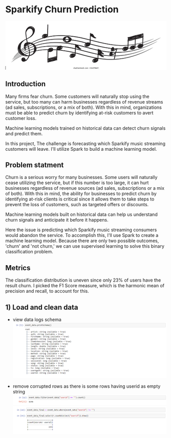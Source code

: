 # Sparkify Churn Prediction
![image1](https://github.com/AbdelrahmanGad/Sparkify_Udacity_ND/blob/main/lc6raMp.jpg)

## Introduction 
Many firms fear churn. Some customers will naturally stop using the service, but too many can harm businesses regardless of revenue streams (ad sales, subscriptions, or a mix of both). With this in mind, organizations must be able to predict churn by identifying at-risk customers to avert customer loss.

Machine learning models trained on historical data can detect churn signals and predict them.


In this project, The challenge is forecasting which Sparkify music streaming customers will leave. I'll utilize Spark to build a machine learning model.


## Problem statment
Churn is a serious worry for many businesses. Some users will naturally cease utilizing the service, but if this number is too large, it can hurt businesses regardless of revenue sources (ad sales, subscriptions or a mix of both). With this in mind, the ability for businesses to predict churn by identifying at-risk clients is critical since it allows them to take steps to prevent the loss of customers, such as targeted offers or discounts.

Machine learning models built on historical data can help us understand churn signals and anticipate it before it happens.

Here the issue is predicting which Sparkify music streaming consumers would abandon the service. To accomplish this, I'll use Spark to create a machine learning model. Because there are only two possible outcomes, 'churn' and 'not churn,' we can use supervised learning to solve this binary classification problem.

## Metrics
The classification distribution is uneven since only 23% of users have the result churn. I picked the F1 Score measure, which is the harmonic mean of precision and recall, to account for this.


## 1) Load and clean data
* view data logs schema
![image1](https://github.com/AbdelrahmanGad/Sparkify_Udacity_ND/blob/main/1.PNG)

* remove corrupted rows as there is some rows having userid as empty string
![image1](https://github.com/AbdelrahmanGad/Sparkify_Udacity_ND/blob/main/2.PNG)
![image1](https://github.com/AbdelrahmanGad/Sparkify_Udacity_ND/blob/main/3.PNG)

